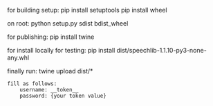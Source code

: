 for building setup:
    pip install setuptools
    pip install wheel

on root:
    python setup.py sdist bdist_wheel

for publishing:
    pip install twine

for install locally for testing:
    pip install dist/speechlib-1.1.10-py3-none-any.whl

finally run:
    twine upload dist/*

    fill as follows:
        username: __token__
        password: {your token value}